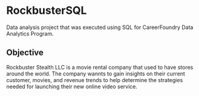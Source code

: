 # RockbusterSQL
Data analysis project that was executed using SQL for CareerFoundry Data Analytics Program. 

## Objective

Rockbuster Stealth LLC is a movie rental company that used to have stores around the world. The company wannts to gain insights on their current customer, movies, and revenue trends to help determine the strategies needed for launching their new online video service.
